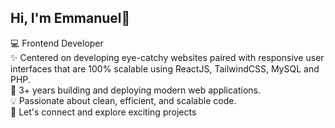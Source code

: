 ## Hi, I'm Emmanuel👋

💻 Frontend Developer <br />
✨ Centered on developing eye-catchy websites paired with responsive user interfaces that are 100% scalable using ReactJS, TailwindCSS, MySQL and PHP. <br />
🚀 3+ years building and deploying modern web applications. <br />
💡 Passionate about clean, efficient, and scalable code. <br />
🔗 Let's connect and explore exciting projects
